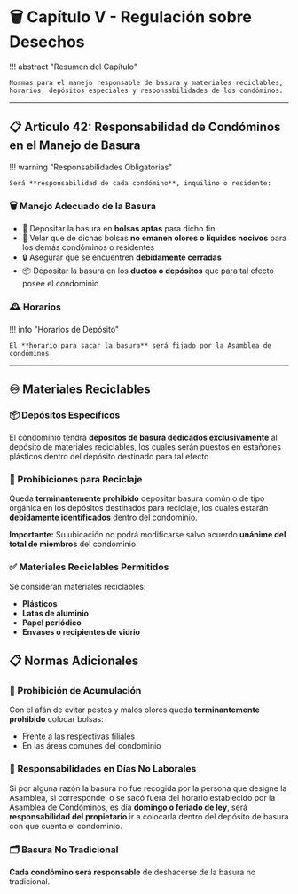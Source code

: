 # 🗑️ Capítulo V - Regulación sobre Desechos

!!! abstract "Resumen del Capítulo"
    
    Normas para el manejo responsable de basura y materiales reciclables, horarios, depósitos especiales y responsabilidades de los condóminos.

---

## 📋 Artículo 42: Responsabilidad de Condóminos en el Manejo de Basura

!!! warning "Responsabilidades Obligatorias"
    
    Será **responsabilidad de cada condómino**, inquilino o residente:

### 🗑️ Manejo Adecuado de la Basura

- 🛒 Depositar la basura en **bolsas aptas** para dicho fin
- 🚫 Velar que de dichas bolsas **no emanen olores o líquidos nocivos** para los demás condóminos o residentes
- 🔒 Asegurar que se encuentren **debidamente cerradas**
- 📦 Depositar la basura en los **ductos o depósitos** que para tal efecto posee el condominio

### 🕰️ Horarios

!!! info "Horarios de Depósito"
    
    El **horario para sacar la basura** será fijado por la Asamblea de condóminos.

---

## ♾️ Materiales Reciclables

### 📦 Depósitos Específicos
El condominio tendrá **depósitos de basura dedicados exclusivamente** al depósito de materiales reciclables, los cuales serán puestos en estañones plásticos dentro del depósito destinado para tal efecto.

### 🚫 Prohibiciones para Reciclaje
Queda **terminantemente prohibido** depositar basura común o de tipo orgánica en los depósitos destinados para reciclaje, los cuales estarán **debidamente identificados** dentro del condominio.

**Importante:** Su ubicación no podrá modificarse salvo acuerdo **unánime del total de miembros** del condominio.

### ✅ Materiales Reciclables Permitidos

Se consideran materiales reciclables:

- **Plásticos**
- **Latas de aluminio**
- **Papel periódico**
- **Envases o recipientes de vidrio**

## 📋 Normas Adicionales

### 🚫 Prohibición de Acumulación

Con el afán de evitar pestes y malos olores queda **terminantemente prohibido** colocar bolsas:

- Frente a las respectivas filiales
- En las áreas comunes del condominio

### 📅 Responsabilidades en Días No Laborales

Si por alguna razón la basura no fue recogida por la persona que designe la Asamblea, si corresponde, o se sacó fuera del horario establecido por la Asamblea de Condóminos, es día **domingo o feriado de ley**, será **responsabilidad del propietario** ir a colocarla dentro del depósito de basura con que cuenta el condominio.

### 🗂️ Basura No Tradicional

**Cada condómino será responsable** de deshacerse de la basura no tradicional.